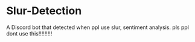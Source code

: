 # Slur-Detection
A Discord bot that detected when ppl use slur, sentiment analysis.
pls ppl dont use this!!!!!!!!!
